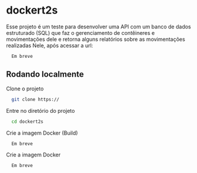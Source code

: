 
# dockert2s

Esse projeto é um teste para desenvolver uma API com um banco de dados estruturado (SQL) 
que faz o gerenciamento de contêineres e movimentações dele e retorna alguns relatórios 
sobre as movimentações realizadas
Nele, após acessar a url:

```http
  Em breve
```


## Rodando localmente

Clone o projeto

```bash
  git clone https://
```

Entre no diretório do projeto

```bash
  cd dockert2s
```

Crie a imagem Docker (Build)

```bash
  Em breve
```

Crie a imagem Docker

```bash
  Em breve
```

